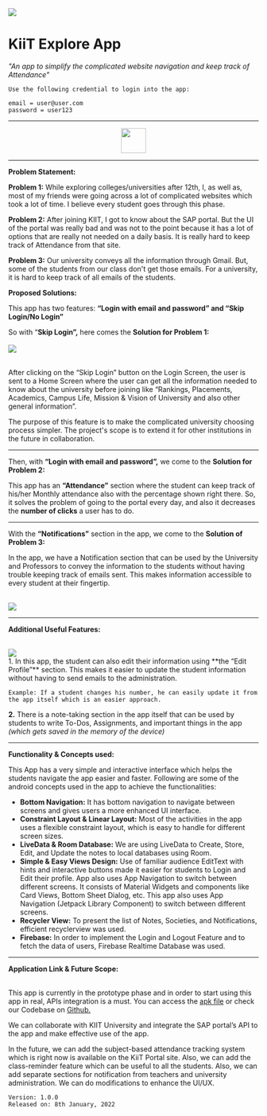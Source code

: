 <img src ="https://github.com/amajaying/KiiT.App/blob/main/ScreenShots/app%201.png">
<p>
<h1>KiiT Explore App</h1>

*"An app to simplify the complicated website navigation and keep track of Attendance"*

```
Use the following credential to login into the app:

email = user@user.com
password = user123
```

<hr>
<p align="center"> <a href="https://drive.google.com/file/d/1k2sPD8lznFT6UlyoW8LNsb0H-qaxWyJ3/view"><img src="https://github.com/amajaying/Explore-KiiT-App/blob/main/ScreenShots/download.png" height="50px"></a></p>
<hr>

**Problem Statement:**

**Problem 1:**
While exploring colleges/universities after 12th, I, as well as, most of my friends were going across a lot of complicated websites which took a lot of time. I believe every student goes through this phase.

**Problem 2:**
After joining KIIT, I got to know about the SAP portal. But the UI of the portal was really bad and was not to the point because it has a lot of options that are really not needed on a daily basis. It is really hard to keep track of Attendance from that site.

**Problem 3:**
Our university conveys all the information through Gmail. But, some of the students from our class don't get those emails. For a university, it is hard to keep track of all emails of the students.

**Proposed Solutions:**

This app has two features:
**“Login with email and password” and “Skip Login/No Login”**

So with “**Skip Login”,** here comes the **Solution for Problem 1:**<br><br>
<img src ="https://github.com/amajaying/KiiT.App/blob/main/ScreenShots/app%202.png"><br> <br>

After clicking on the “Skip Login” button on the Login Screen, the user is sent to a Home Screen where the user can get all the information needed to know about the university before joining like “Rankings, Placements, Academics, Campus Life, Mission & Vision of University and also other general information”.

The purpose of this feature is to make the complicated university choosing process simpler. The project's scope is to extend it for other institutions in the future in collaboration.
<hr>

Then, with **“Login with email and password”,** we come to the **Solution for Problem 2:**

This app has an **“Attendance”** section where the student can keep track of his/her Monthly attendance also with the percentage shown right there. So, it solves the problem of going to the portal every day, and also it decreases the **number of clicks** a user has to do.

<hr>

With the **“Notifications”** section in the app, we come to the **Solution of Problem 3:**



In the app, we have a Notification section that can be used by the University and Professors to convey the information to the students without having trouble keeping track of emails sent.
This makes information accessible to every student at their fingertip.

<br>
<img src="https://github.com/amajaying/KiiT.App/blob/main/ScreenShots/app%203.png">
<hr>



**Additional Useful Features:**

<br>
<img src="https://github.com/amajaying/KiiT.App/blob/main/ScreenShots/app%204.png">
<br>
1. In this app, the student can also edit their information using **the “Edit Profile”** section. This makes it easier to update the student information without having to send emails to the administration.

```
Example: If a student changes his number, he can easily update it from the app itself which is an easier approach.
```
**2.** There is a note-taking section in the app itself that can be used by students to write To-Dos, Assignments, and important things in the app *(which gets saved in the memory of the device)*

<hr>

**Functionality & Concepts used:**

This App has a very simple and interactive interface which helps the students navigate the app easier and faster. Following are some of the android concepts used in the app to achieve the functionalities:

- **Bottom Navigation:** It has bottom navigation to navigate between screens and gives users a more enhanced UI interface.
- **Constraint Layout & Linear Layout:** Most of the activities in the app uses a flexible constraint layout, which is easy to handle for different screen sizes.
- **LiveData & Room Database:** We are using LiveData to Create, Store, Edit, and Update the notes to local databases using Room.
- **Simple & Easy Views Design:** Use of familiar audience EditText with hints and interactive buttons made it easier for students to Login and Edit their profile. App also uses App Navigation to switch between different screens. It consists of Material Widgets and components like Card Views, Bottom Sheet Dialog, etc. This app also uses App Navigation (Jetpack Library Component) to switch between different screens.
- **Recycler View:** To present the list of Notes, Societies, and Notifications, efficient recyclerview was used.
- **Firebase:** In order to implement the Login and Logout Feature and to fetch the data of users, Firebase Realtime Database was used.

<hr>

**Application Link & Future Scope:**

<br>
This app is currently in the prototype phase and in order to start using this app in real, APIs integration is a must.
You can access the <a href="https://drive.google.com/file/d/1k2sPD8lznFT6UlyoW8LNsb0H-qaxWyJ3/view?usp=sharing">apk file</a> or check our Codebase on <a href="https://github.com/amajaying/Explore-KiiT-App">Github.</a>

We can collaborate with KIIT University and integrate the SAP portal’s API to the app and make effective use of the app.

In the future, we can add the subject-based attendance tracking system which is right now is available on the KiiT Portal site. Also, we can add the class-reminder feature which can be useful to all the students. Also, we can add separate sections for notification from teachers and university administration. We can do modifications to enhance the UI/UX.


```
Version: 1.0.0
Released on: 8th January, 2022
```
